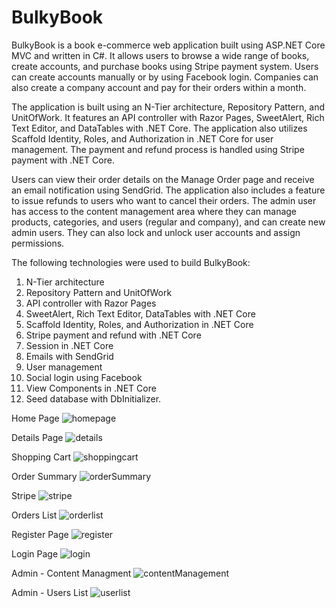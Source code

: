 # BulkyBook
BulkyBook is a book e-commerce web application built using ASP.NET Core MVC and written in C#. It allows users to browse a wide range of books, create accounts, and purchase books using Stripe payment system. Users can create accounts manually or by using Facebook login. Companies can also create a company account and pay for their orders within a month.

The application is built using an N-Tier architecture, Repository Pattern, and UnitOfWork. It features an API controller with Razor Pages, SweetAlert, Rich Text Editor, and DataTables with .NET Core. The application also utilizes Scaffold Identity, Roles, and Authorization in .NET Core for user management. The payment and refund process is handled using Stripe payment with .NET Core.

Users can view their order details on the Manage Order page and receive an email notification using SendGrid. The application also includes a feature to issue refunds to users who want to cancel their orders. The admin user has access to the content management area where they can manage products, categories, and users (regular and company), and can create new admin users. They can also lock and unlock user accounts and assign permissions.

The following technologies were used to build BulkyBook:

1. N-Tier architecture
2. Repository Pattern and UnitOfWork
3. API controller with Razor Pages
4. SweetAlert, Rich Text Editor, DataTables with .NET Core
5. Scaffold Identity, Roles, and Authorization in .NET Core
6. Stripe payment and refund with .NET Core
7. Session in .NET Core
8. Emails with SendGrid
9. User management
10. Social login using Facebook
11. View Components in .NET Core
12. Seed database with DbInitializer.

Home Page
![‏‏homepage](https://user-images.githubusercontent.com/126825978/233775634-6495c85b-59d4-431f-b0be-9531f101c7b1.png)

Details Page
![details](https://user-images.githubusercontent.com/126825978/233775659-8f764fa5-840a-4fa1-ba11-cc5f8e3c0990.png)

Shopping Cart 
![shoppingcart](https://user-images.githubusercontent.com/126825978/233775678-6194754a-0b21-4890-ab6d-0960611eaf51.png)

Order Summary
![orderSummary](https://user-images.githubusercontent.com/126825978/233775736-99f22770-45af-409f-a88b-d4263ed1e3aa.png)

Stripe
![stripe](https://user-images.githubusercontent.com/126825978/233775701-e5792913-17e0-4719-8146-50c1c4357706.png)

Orders List
![orderlist](https://user-images.githubusercontent.com/126825978/233775935-7ca901b0-e96d-4ea0-82df-23cecaabc8f6.png)

Register Page
![register](https://user-images.githubusercontent.com/126825978/233775787-9601201e-3060-4096-9e5f-e6116048014f.png)

Login Page 
![login](https://user-images.githubusercontent.com/126825978/233775900-798468a8-caa3-43f5-ba1a-ec5aa52e7403.png)

Admin - Content Managment
![contentManagement](https://user-images.githubusercontent.com/126825978/233775957-4402c783-d397-41d0-8d5a-4b2be0bf7f30.png)

Admin - Users List
![userlist](https://user-images.githubusercontent.com/126825978/233775973-7d277c96-f90e-40c3-a7b4-c1d1f2fa338a.png)
